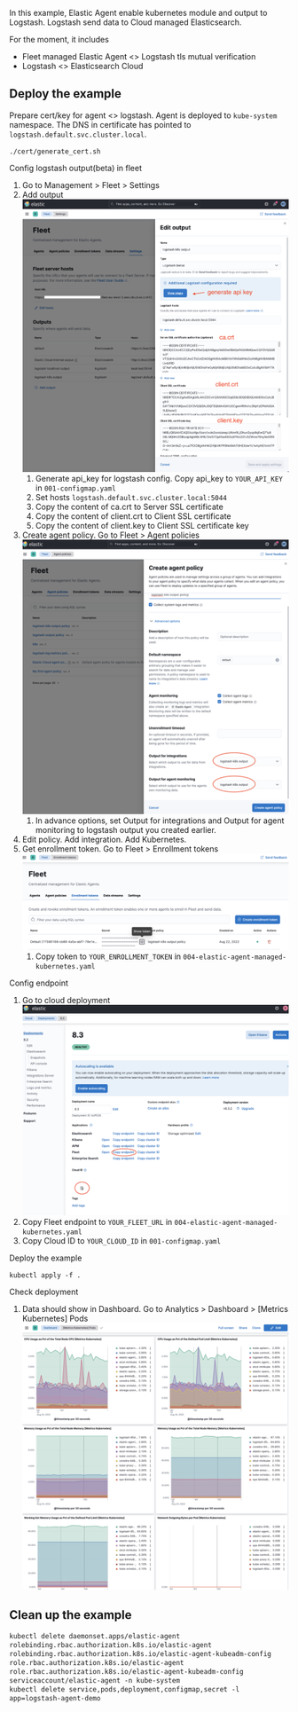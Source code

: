 In this example, Elastic Agent enable kubernetes module and output to Logstash. Logstash send data to Cloud managed Elasticsearch.

For the moment, it includes
- Fleet managed Elastic Agent <> Logstash tls mutual verification
- Logstash <> Elasticsearch Cloud

## Deploy the example

Prepare cert/key for agent <> logstash. Agent is deployed to `kube-system` namespace. The DNS in certificate has pointed to `logstash.default.svc.cluster.local`. 

```
./cert/generate_cert.sh
```

Config logstash output(beta) in fleet
1. Go to Management > Fleet > Settings
2. Add output![](screenshot/fleet_setting.png)
   1. Generate api_key for logstash config. Copy api_key to `YOUR_API_KEY` in `001-configmap.yaml`
   2. Set hosts `logstash.default.svc.cluster.local:5044`
   3. Copy the content of ca.crt to Server SSL certificate
   4. Copy the content of client.crt to Client SSL certificate
   5. Copy the content of client.key to Client SSL certificate key
3. Create agent policy. Go to Fleet > Agent policies ![](screenshot/fleet_policy.png)
   1. In advance options, set Output for integrations and Output for agent monitoring to logstash output you created earlier.
4. Edit policy. Add integration. Add Kubernetes.
5. Get enrollment token. Go to Fleet > Enrollment tokens ![](screenshot/fleet_token.png)
   1. Copy token to `YOUR_ENROLLMENT_TOKEN` in `004-elastic-agent-managed-kubernetes.yaml`

Config endpoint 
1. Go to cloud deployment ![](screenshot/cloud_deployment.png)
2. Copy Fleet endpoint to `YOUR_FLEET_URL` in `004-elastic-agent-managed-kubernetes.yaml`
3. Copy Cloud ID to `YOUR_CLOUD_ID` in `001-configmap.yaml`

Deploy the example
```
kubectl apply -f .
```

Check deployment
1. Data should show in Dashboard. Go to Analytics > Dashboard > [Metrics Kubernetes] Pods ![](screenshot/dashboard.png)

## Clean up the example
```
kubectl delete daemonset.apps/elastic-agent rolebinding.rbac.authorization.k8s.io/elastic-agent rolebinding.rbac.authorization.k8s.io/elastic-agent-kubeadm-config role.rbac.authorization.k8s.io/elastic-agent role.rbac.authorization.k8s.io/elastic-agent-kubeadm-config serviceaccount/elastic-agent -n kube-system
kubectl delete service,pods,deployment,configmap,secret -l app=logstash-agent-demo
```
